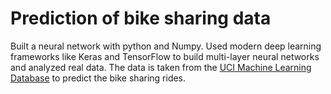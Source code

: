# Prediction of bike sharing data

Built a neural network with python and Numpy. Used modern deep learning frameworks like Keras and TensorFlow to build multi-layer neural networks and analyzed real data. The data is taken from the [UCI Machine Learning Database](https://archive.ics.uci.edu/ml/datasets/Bike+Sharing+Dataset) to predict the bike sharing rides.
